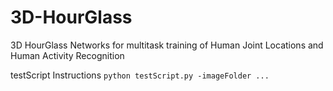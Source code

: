 # 3D-HourGlass
3D HourGlass Networks for multitask training of Human Joint Locations and Human Activity Recognition

testScript Instructions `python testScript.py -imageFolder ...`
